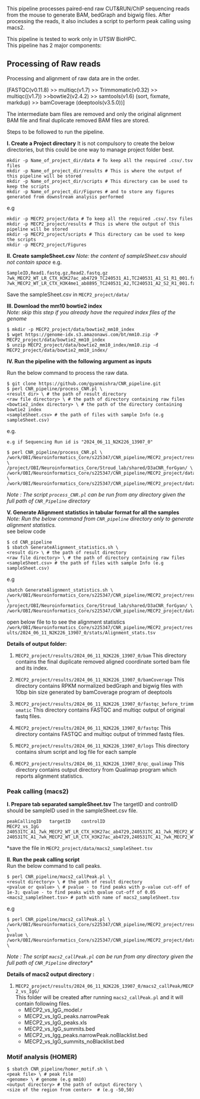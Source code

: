 This pipeline processes paired-end raw CUT&RUN/ChIP sequencing reads from the mouse to generate BAM, bedGraph and bigwig files. After processing the reads, it also includes a script to perform peak calling using macs2.

This pipeline is tested to work only in UTSW BioHPC.
\
This pipeline has 2 major components: 

## Processing of Raw reads

Processing and alignment of raw data are in the order.
 
[FASTQC(v0.11.8) >> multiqc(v1.7) >> Trimmomatic(v0.32) >> multiqc((v1.7)) >>bowtie2(v2.4.2) >> samtools(v1.6) (sort, fixmate, markdup) >> bamCoverage (deeptools(v3.5.0))]


The intermediate bam files are removed and only the original alignment BAM file and final duplicate removed BAM files are stored. 

Steps to be followed to run the pipeline. 

**I. Create a Project directory**
It is not compulsory to create the below directories, but this could be one way to manage project folder best.
```
mkdir -p Name_of_project_dir/data # To keep all the required .csv/.tsv files 
mkdir -p Name_of_project_dir/results # This is where the output of this pipeline will be stored
mkdir -p Name_of_project_dir/scripts # This directory can be used to keep the scripts
mkdir -p Name_of_project_dir/Figures # and to store any figures generated from downstream analysis performed
```
e.g
```
mkdir -p MECP2_project/data # To keep all the required .csv/.tsv files 
mkdir -p MECP2_project/results # This is where the output of this pipeline will be stored
mkdir -p MECP2_project/scripts # This directory can be used to keep the scripts
mkdir -p MECP2_project/Figures

```

**II. Create sampleSheet.csv**
*Note: the content of sampleSheet.csv should not contain space*
e.g.
```
SampleID,Read1.fastq.gz,Read2.fastq.gz
7wk_MECP2_WT_LR_CTX_H3K27ac_ab4729_TC240531_A1,TC240531_A1_S1_R1_001.fastq.gz,TC240531_A1_S1_R2_001.fastq.gz
7wk_MECP2_WT_LR_CTX_H3K4me1_ab8895_TC240531_A2,TC240531_A2_S2_R1_001.fastq.gz,TC240531_A2_S2_R2_001.fastq.gz
```
Save the sampleSheet.csv in `MECP2_project/data/`

**III. Download the mm10 bowtie2 index**\
*Note: skip this step if you already have the required index files of the genome*
```
$ mkdir -p MECP2_project/data/bowtie2_mm10_index
$ wget https://genome-idx.s3.amazonaws.com/bt/mm10.zip -P MECP2_project/data/bowtie2_mm10_index
$ unzip MECP2_project/data/bowtie2_mm10_index/mm10.zip -d MECP2_project/data/bowtie2_mm10_index/
```

**IV. Run the pipeline with the following argument as inputs**

Run the below command to process the raw data. 
```
$ git clone https://github.com/gyanmishra/CNR_pipeline.git
$ perl CNR_pipeline/process_CNR.pl \
<result dir> \ # the path of result directory
<raw file directory> \ # the path of directory containing raw files
<bowtie2_index directory> \ # the path of the directory containing bowtie2 index
<sampleSheet.csv> # the path of files with sample Info (e.g sampleSheet.csv)
```
e.g.

```
e.g if Sequencing Run id is "2024_06_11_N2K226_13907_0"

$ perl CNR_pipeline/process_CNR.pl \
/work/OBI/Neuroinformatics_Core/s225347/CNR_pipeline/MECP2_project/results/2024_06_11_N2K226_13907_0/ \
/project/OBI/Neuroinformatics_Core/Stroud_lab/shared/D3aCNR_forGyan/ \
/work/OBI/Neuroinformatics_Core/s225347/CNR_pipeline/MECP2_project/data/bowtie2_mm10_index/ \
/work/OBI/Neuroinformatics_Core/s225347/CNR_pipeline/MECP2_project/data/sampleSheet.csv 
```

*Note : The script `process_CNR.pl` can be run from any directory given the full path of `CNR_Pipeline` directory*

**V. Generate Alignment statistics in tabular format for all the samples**\
*Note: Run the below command from `CNR_pipeline` directory only to generate alignment statistics.*\
see below code
```
$ cd CNR_pipeline
$ sbatch GenerateAlignment_statistics.sh \
<result dir> \ # the path of result directory
<raw file directory> \ # the path of directory containing raw files
<sampleSheet.csv> # the path of files with sample Info (e.g sampleSheet.csv)
```
e.g
```
sbatch GenerateAlignment_statistics.sh \
/work/OBI/Neuroinformatics_Core/s225347/CNR_pipeline/MECP2_project/results/2024_06_11_N2K226_13907_0/ \
/project/OBI/Neuroinformatics_Core/Stroud_lab/shared/D3aCNR_forGyan/ \
/work/OBI/Neuroinformatics_Core/s225347/CNR_pipeline/MECP2_project/data/sampleSheet.csv 
```
open below file to to see the alignment statistics
`/work/OBI/Neuroinformatics_Core/s225347/CNR_pipeline/MECP2_project/results/2024_06_11_N2K226_13907_0/stats/Alignment_stats.tsv` 

**Details of output folder:**
1. `MECP2_project/results/2024_06_11_N2K226_13907_0/bam`
    This directory contains the final duplicate removed aligned coordinate sorted bam file and its index.

2. `MECP2_project/results/2024_06_11_N2K226_13907_0/bamCoverage`
    This directory contains RPKM normalized bedGraph and bigwig files with 10bp bin size generated by bamCoverage program of deeptools

3. `MECP2_project/results/2024_06_11_N2K226_13907_0/fastqc_before_trimmomatic`
    This directory contains FASTQC and multiqc output of original fastq files.

4. `MECP2_project/results/2024_06_11_N2K226_13907_0/fastqc`
    This directory contains FASTQC and multiqc output of trimmed fastq files.

5. `MECP2_project/results/2024_06_11_N2K226_13907_0/logs`
    This directory contains slrum script and log file for each sample

6. `MECP2_project/results/2024_06_11_N2K226_13907_0/qc_qualimap`
    This directory contains output directory from Qualimap program which reports alignment statistics.

### Peak calling (macs2)

**I. Prepare tab separated sampleSheet.tsv**
The targetID and controlID should be sampleID used in the sampleSheet.csv file.
```
peakCallingID	targetID	controlID
MECP2_vs_IgG	240531TC_A1_7wk_MECP2_WT_LR_CTX_H3K27ac_ab4729,240531TC_A1_7wk_MECP2_WT_LR_CTX_H3K27ac_ab4729	240531TC_A1_7wk_MECP2_WT_LR_CTX_H3K27ac_ab4729,240531TC_A1_7wk_MECP2_WT_LR_CTX_H3K27ac_ab4729
```
*save the file in `MECP2_project/data/macs2_sampleSheet.tsv`

**II. Run the peak calling script**\
Run the below command to call peaks. 
```
$ perl CNR_pipeline/macs2_callPeak.pl \
<result directory> \ # the path of result directory
<pvalue or qvalue> \ # pvalue - to find peaks with p-value cut-off of 1e-3; qvalue - to find peaks with qvalue cut-off of 0.05
<macs2_sampleSheet.tsv> # path with name of macs2_sampleSheet.tsv
```

e.g
```
$ perl CNR_pipeline/macs2_callPeak.pl \
/work/OBI/Neuroinformatics_Core/s225347/CNR_pipeline/MECP2_project/results/2024_06_11_N2K226_13907_0/ \
pvalue \
/work/OBI/Neuroinformatics_Core/s225347/CNR_pipeline/MECP2_project/data/macs2_sampleSheet.tsv \

```
*Note : The script `macs2_callPeak.pl` can be run from any directory given the full path of `CNR_Pipeline` directory** <br >

**Details of macs2 output directory :**

1. `MECP2_project/results/2024_06_11_N2K226_13907_0/macs2_callPeak/MECP2_vs_IgG/` \
    This folder will be created after running `macs2_callPeak.pl` and it will contain following files. 
    - MECP2_vs_IgG_model.r
    - MECP2_vs_IgG_peaks.narrowPeak
    - MECP2_vs_IgG_peaks.xls
    - MECP2_vs_IgG_summits.bed
    - MECP2_vs_Igg_peaks.narrowPeak.noBlacklist.bed
    - MECP2_vs_IgG_summits_noBlacklist.bed


### Motif analysis (HOMER)
```
$ sbatch CNR_pipeline/homer_motif.sh \
<peak file> \ # peak file 
<genome> \ # genome (e.g mm10)
<output directory> # the path of output directory \
<size of the region from center>  # (e.g -50,50)
```